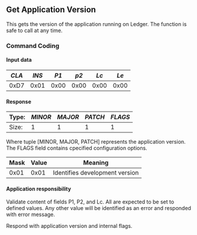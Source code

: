 ## Get Application Version

This gets the version of the application running on Ledger. 
The function is safe to call at any time.

### Command Coding

#### Input data

| *CLA* | *INS* | *P1* | *p2* | *Lc* | *Le* |
|-------|-------|------|------|------|------|
|  0xD7 |  0x01 | 0x00 | 0x00 | 0x00 | 0x00 |

#### Response

|Type: | *MINOR* | *MAJOR* | *PATCH* | *FLAGS* |
|------|---------|---------|---------|---------|
|Size: |    1    |    1    |    1    |    1    |

Where tuple [MINOR, MAJOR, PATCH] represents 
the application version. The FLAGS field contains
cpecified configuration options.

| Mask | Value | Meaning                        |
|------|-------|--------------------------------|
| 0x01 | 0x01  | Identifies development version |

#### Application responsibility

Validate content of fields P1, P2, and Lc. All are expected
to be set to defined values. Any other value will be identified
as an error and responded with error message.

Respond with application version and internal flags.
